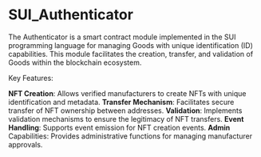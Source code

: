 # SUI_Authenticator

The Authenticator is a smart contract module implemented in the SUI programming language for managing Goods with unique identification (ID) capabilities. This module facilitates the creation, transfer, and validation of Goods within the blockchain ecosystem.

Key Features:

**NFT Creation**: Allows verified manufacturers to create NFTs with unique identification and metadata.
**Transfer Mechanism**: Facilitates secure transfer of NFT ownership between addresses.
**Validation**: Implements validation mechanisms to ensure the legitimacy of NFT transfers.
**Event Handling**: Supports event emission for NFT creation events.
**Admin** Capabilities: Provides administrative functions for managing manufacturer approvals.


